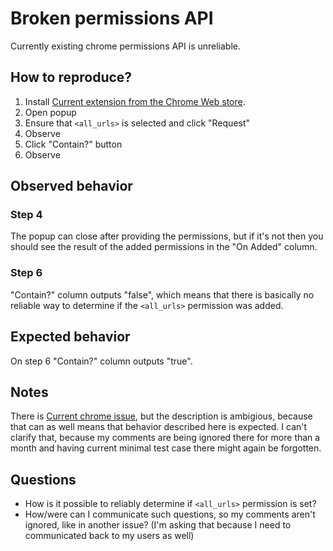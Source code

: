# Broken permissions API

Currently existing chrome permissions API is unreliable.

## How to reproduce?

1. Install [Current extension from the Chrome Web store](https://chrome.google.com/webstore/detail/broken-permissions-api/lghpjgifedknlefkdmgajpfhfejdoafg).
1. Open popup
1. Ensure that `<all_urls>` is selected and click "Request"
1. Observe
1. Click "Contain?" button
1. Observe

## Observed behavior

### Step 4
The popup can close after providing the permissions, but if it's not then you should see the result of the added permissions in the "On Added" column.

### Step 6
"Contain?" column outputs "false", which means that there is basically no reliable way to determine if the `<all_urls>` permission was added.

## Expected behavior
On step 6 "Contain?" column outputs "true".

## Notes

There is [Current chrome issue](https://bugs.chromium.org/p/chromium/issues/detail?id=931413), but the description is ambigious, because that can as well means that behavior described here is expected.
I can't clarify that, because my comments are being ignored there for more than a month and having current minimal test case there might again be forgotten.

## Questions
- How is it possible to reliably determine if `<all_urls>` permission is set?
- How/were can I communicate such questions, so my comments aren't ignored, like in another issue? (I'm asking that because I need to communicated back to my users as well)
